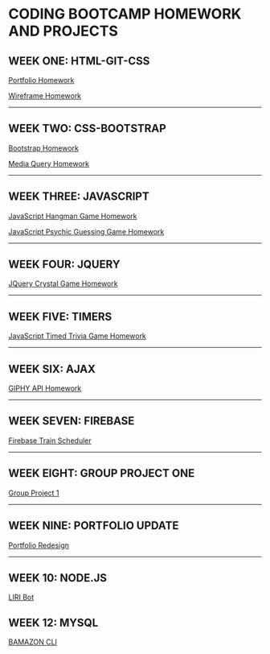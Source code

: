 # CODING BOOTCAMP HOMEWORK AND PROJECTS

## WEEK ONE: HTML-GIT-CSS
<a href="https://august-johnson.github.io/01-html-git-css/portfolio/index.html" target="_blank">Portfolio Homework</a>

<a href="https://august-johnson.github.io/01-html-git-css/wireframe/index.html" target="_blank">Wireframe Homework</a>
<hr>

## WEEK TWO: CSS-BOOTSTRAP
<a href="https://august-johnson.github.io/02-css-bootstrap/Bootstrap-Portfolio/index.html" target="_blank">Bootstrap Homework</a>

<a href="https://august-johnson.github.io/02-cs-bootstrap/Responsive-Portfolio/index.html" target="_blank">Media Query Homework</a>
<hr>

## WEEK THREE: JAVASCRIPT
<a href="https://august-johnson.github.io/03-javascript/hangman-game/index.html" target="_blank">JavaScript Hangman Game Homework</a>

<a href="https://august-johnson.github.io/03-javascript/psychic-game/index.html" target="_blank">JavaScript Psychic Guessing Game Homework</a>
<hr>

## WEEK FOUR: JQUERY
<a href="https://august-johnson.github.io/04-jquery/crystal-game/index.html" target="_blank">JQuery Crystal Game Homework</a>
<hr>

## WEEK FIVE: TIMERS
<a href="https://august-johnson.github.io/05-timers/triviagame/index.html" target="_blank">JavaScript Timed Trivia Game Homework</a>
<hr>

## WEEK SIX: AJAX
<a href="https://august-johnson.github.io/06-ajax/GIFtastic/index.html" target="_blank">GIPHY API Homework</a>
<hr>

## WEEK SEVEN: FIREBASE
<a href="https://august-johnson.github.io/07-firebase/train-schedule/index.html" target="_blank">Firebase Train Scheduler</a>
<hr>

## WEEK EIGHT: GROUP PROJECT ONE
<a href="https://sindygeb.github.io/incredible-ninjas/" target="_blank">Group Project 1</a>
<hr>

## WEEK NINE: PORTFOLIO UPDATE
<a href="https://august-johnson.github.io/09-portfolio-update/index.html" target="_blank">Portfolio Redesign</a>
<hr>

## WEEK 10: NODE.JS
<a href="https://github.com/August-Johnson/August-Johnson.github.io/tree/master/10-nodejs" target="_blank">LIRI Bot</a>

## WEEK 12: MYSQL
<a href="https://github.com/August-Johnson/August-Johnson.github.io/tree/master/12-mysql" target="_blank">BAMAZON CLI</a>
